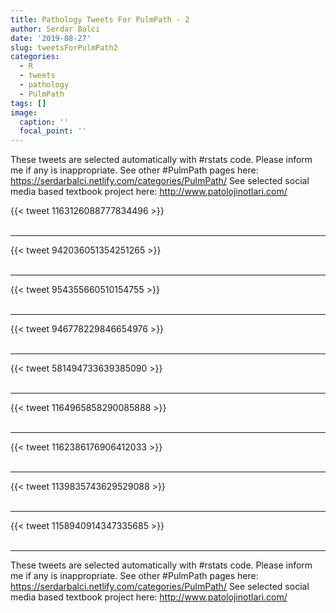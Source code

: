 ```yaml
---
title: Pathology Tweets For PulmPath - 2
author: Serdar Balci
date: '2019-08-27'
slug: tweetsForPulmPath2
categories:
  - R
  - tweets
  - pathology
  - PulmPath
tags: []
image:
  caption: ''
  focal_point: ''
---
```



These tweets are selected automatically with #rstats code. Please inform me if any is inappropriate.
See other #PulmPath pages here: https://serdarbalci.netlify.com/categories/PulmPath/ 
See selected social media based textbook project here: http://www.patolojinotlari.com/

{{< tweet 1163126088777834496 >}}
<br>
<br>
<hr>
{{< tweet 942036051354251265 >}}
<br>
<br>
<hr>
{{< tweet 954355660510154755 >}}
<br>
<br>
<hr>
{{< tweet 946778229846654976 >}}
<br>
<br>
<hr>
{{< tweet 581494733639385090 >}}
<br>
<br>
<hr>
{{< tweet 1164965858290085888 >}}
<br>
<br>
<hr>
{{< tweet 1162386176906412033 >}}
<br>
<br>
<hr>
{{< tweet 1139835743629529088 >}}
<br>
<br>
<hr>
{{< tweet 1158940914347335685 >}}
<br>
<br>
<hr>


These tweets are selected automatically with #rstats code. Please inform me if any is inappropriate.
See other #PulmPath pages here: https://serdarbalci.netlify.com/categories/PulmPath/ 
See selected social media based textbook project here: http://www.patolojinotlari.com/
